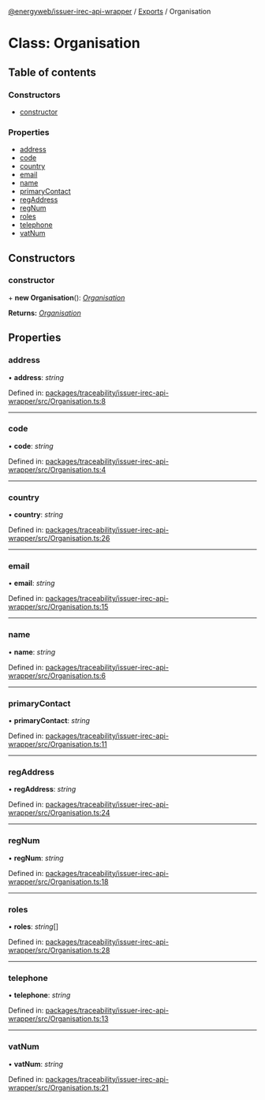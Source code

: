 [@energyweb/issuer-irec-api-wrapper](../README.md) / [Exports](../modules.md) / Organisation

# Class: Organisation

## Table of contents

### Constructors

- [constructor](organisation.md#constructor)

### Properties

- [address](organisation.md#address)
- [code](organisation.md#code)
- [country](organisation.md#country)
- [email](organisation.md#email)
- [name](organisation.md#name)
- [primaryContact](organisation.md#primarycontact)
- [regAddress](organisation.md#regaddress)
- [regNum](organisation.md#regnum)
- [roles](organisation.md#roles)
- [telephone](organisation.md#telephone)
- [vatNum](organisation.md#vatnum)

## Constructors

### constructor

\+ **new Organisation**(): [*Organisation*](organisation.md)

**Returns:** [*Organisation*](organisation.md)

## Properties

### address

• **address**: *string*

Defined in: [packages/traceability/issuer-irec-api-wrapper/src/Organisation.ts:8](https://github.com/energywebfoundation/origin/blob/1ec4bda2/packages/traceability/issuer-irec-api-wrapper/src/Organisation.ts#L8)

___

### code

• **code**: *string*

Defined in: [packages/traceability/issuer-irec-api-wrapper/src/Organisation.ts:4](https://github.com/energywebfoundation/origin/blob/1ec4bda2/packages/traceability/issuer-irec-api-wrapper/src/Organisation.ts#L4)

___

### country

• **country**: *string*

Defined in: [packages/traceability/issuer-irec-api-wrapper/src/Organisation.ts:26](https://github.com/energywebfoundation/origin/blob/1ec4bda2/packages/traceability/issuer-irec-api-wrapper/src/Organisation.ts#L26)

___

### email

• **email**: *string*

Defined in: [packages/traceability/issuer-irec-api-wrapper/src/Organisation.ts:15](https://github.com/energywebfoundation/origin/blob/1ec4bda2/packages/traceability/issuer-irec-api-wrapper/src/Organisation.ts#L15)

___

### name

• **name**: *string*

Defined in: [packages/traceability/issuer-irec-api-wrapper/src/Organisation.ts:6](https://github.com/energywebfoundation/origin/blob/1ec4bda2/packages/traceability/issuer-irec-api-wrapper/src/Organisation.ts#L6)

___

### primaryContact

• **primaryContact**: *string*

Defined in: [packages/traceability/issuer-irec-api-wrapper/src/Organisation.ts:11](https://github.com/energywebfoundation/origin/blob/1ec4bda2/packages/traceability/issuer-irec-api-wrapper/src/Organisation.ts#L11)

___

### regAddress

• **regAddress**: *string*

Defined in: [packages/traceability/issuer-irec-api-wrapper/src/Organisation.ts:24](https://github.com/energywebfoundation/origin/blob/1ec4bda2/packages/traceability/issuer-irec-api-wrapper/src/Organisation.ts#L24)

___

### regNum

• **regNum**: *string*

Defined in: [packages/traceability/issuer-irec-api-wrapper/src/Organisation.ts:18](https://github.com/energywebfoundation/origin/blob/1ec4bda2/packages/traceability/issuer-irec-api-wrapper/src/Organisation.ts#L18)

___

### roles

• **roles**: *string*[]

Defined in: [packages/traceability/issuer-irec-api-wrapper/src/Organisation.ts:28](https://github.com/energywebfoundation/origin/blob/1ec4bda2/packages/traceability/issuer-irec-api-wrapper/src/Organisation.ts#L28)

___

### telephone

• **telephone**: *string*

Defined in: [packages/traceability/issuer-irec-api-wrapper/src/Organisation.ts:13](https://github.com/energywebfoundation/origin/blob/1ec4bda2/packages/traceability/issuer-irec-api-wrapper/src/Organisation.ts#L13)

___

### vatNum

• **vatNum**: *string*

Defined in: [packages/traceability/issuer-irec-api-wrapper/src/Organisation.ts:21](https://github.com/energywebfoundation/origin/blob/1ec4bda2/packages/traceability/issuer-irec-api-wrapper/src/Organisation.ts#L21)
